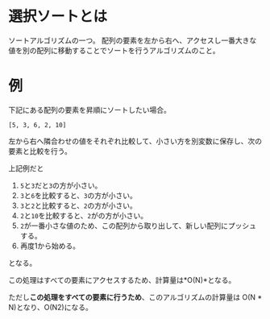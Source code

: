 # 選択ソートとは
ソートアルゴリズムの一つ。
配列の要素を左から右へ、アクセスし一番大きな値を別の配列に移動することでソートを行うアルゴリズムのこと。

# 例
下記にある配列の要素を昇順にソートしたい場合。

```
[5, 3, 6, 2, 10]

```

左から右へ隣合わせの値をそれぞれ比較して、小さい方を別変数に保存し、次の要素と比較を行う。

上記例だと
1. `5`と`3`だと`3`の方が小さい。
2. `3`と`6`を比較すると、`3`の方が小さい。
3. `3`と`2`と比較すると、`2`の方が小さい。
4. `2`と`10`を比較すると、`2`がの方が小さい。
5. `2`が一番小さな値のため、この配列から取り出して、新しい配列にプッシュする。
6. 再度1から始める。 

となる。

この処理はすべての要素にアクセスするため、計算量は*O(N)*となる。

ただし**この処理をすべての要素に行うため**、このアルゴリズムの計算量は O(N * N)となり、O(N2)になる。 